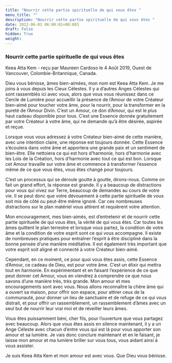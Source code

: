 ```yaml
---
title: "Nourrir cette partie spirituelle de qui vous êtes "
menu_title: ""
description: "Nourrir cette partie spirituelle de qui vous êtes "
date: 2022-06-01 06:00:01+00:803
draft: False
hidden: True
weight:
---
```

### Nourrir cette partie spirituelle de qui vous êtes

Keea Atta Kem - reçu par Maureen Cardoso le 4 Août 2019, Ouest de Vancouver, Colombie-Britannique, Canada.

Dieu vous bénisse, âmes bien-aimées, mon nom est Keea Atta Kem. Je me joins à vous depuis les Cieux Célestes. Il y a d’autres Anges Célestes qui sont rassemblés ici avec vous, alors que vous vous réunissez dans ce Cercle de Lumière pour accueillir la présence de l’Amour de votre Créateur bien-aimé pour toucher votre âme, pour la nourrir, pour la transformer en la pureté de l’Amour Divin. C’est un Amour, ce don d’Amour, qui est le plus haut cadeau disponible pour tous. C’est une Essence donnée gratuitement par votre Créateur à votre âme, qui ne demande qu’à être désirée, aspirée et reçue.

Lorsque vous vous adressez à votre Créateur bien-aimé de cette manière, avec une intention claire, une réponse est toujours donnée. Cette Essence s’écoulera dans votre âme et apportera une grande paix et un sentiment de bien-être. Elle nettoiera ce qui est hors d’harmonie, hors d’harmonie avec les Lois de la Création, hors d’harmonie avec tout ce qui est bon. Lorsque cet Amour travaille sur votre âme et commence à transformer l’essence même de ce que vous êtes, vous êtes changé pour toujours.

C’est un processus qui se déroule goutte à goutte, dirons-nous. Comme on fait un grand effort, la réponse est grande. Il y a beaucoup de distractions pour vous qui vivez sur Terre, beaucoup de demandes au cours de votre vie. Il se peut donc que votre dévouement à cette partie spirituelle de vous soit mis de côté ou peut-être même ignoré. Car ces nombreuses distractions sur le plan matériel vous attirent et requièrent votre attention.

Mon encouragement, mes bien-aimés, est d’entretenir et de nourrir cette partie spirituelle de qui vous êtes, la vérité de qui vous êtes. Car toutes les âmes quittent le plan terrestre et lorsque vous partez, la condition de votre âme et la condition de votre esprit sont ce qui vous accompagne. Il existe de nombreuses pratiques pour entraîner l’esprit à être discipliné dans la bonne pensée d’une manière méditative. Il est également très important que votre esprit soit aligné et connecté à votre Créateur bien-aimé.

Cependant, en ce moment, ce pour quoi vous êtes assis, cette Essence d’Amour, ce cadeau de Dieu, est pour votre âme. C’est un élixir qui mettra tout en harmonie. En expérimentant et en faisant l’expérience de ce que peut donner cet Amour, vous en viendrez à comprendre ce que nous savons d’une manière très, très grande. Mon amour et mes encouragements sont avec vous.
Nous allons reconnaître la chère âme qui a ouvert sa maison, pour offrir son espace, pour attirer ceux de la communauté, pour donner un lieu de sanctuaire et de refuge de ce qui vous distrait, et pour offrir un rassemblement, un rassemblement d’âmes avec un seul but de nourrir leur vrai moi et de réveiller leurs âmes.

Vous êtes puissamment béni, cher fils, pour l’ouverture que vous partagez avec beaucoup. Alors que vous êtes assis en silence maintenant, il y a un Ange Céleste avec chacun d’entre vous qui est là pour vous apporter son amour et sa lumière. Je vais donc conclure maintenant et en le faisant, je laisse mon amour et ma lumière briller sur vous tous, vous aidant ainsi à vous assister.

Je suis Keea Atta Kem et mon amour est avec vous. Que Dieu vous bénisse.
